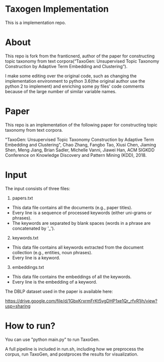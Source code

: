 # Taxogen Implementation
This is a implementation repo.

# About

This repo is fork from the franticnerd, author of the paper for constructing topic taxonomy from text corpora(“TaxoGen: Unsupervised Topic Taxonomy Construction by Adaptive Term Embedding and Clustering”).

I make some editing over the original code, such as changing the implementation environment to python 3.6(the original author use the python 2 to implement) and enriching some py files' code comments because of the large number of similar variable names.


# Paper

This repo is an implementation of the following paper for constructing topic taxonomy from text corpora.

"TaxoGen: Unsupervised Topic Taxonomy Construction by Adaptive Term Embedding and Clustering",
Chao Zhang, Fangbo Tao, Xiusi Chen, Jiaming Shen, Meng Jiang, Brian Sadler, Michelle Vanni, Jiawei Han,
ACM SIGKDD Conference on Knowledge Discovery and Pattern Mining (KDD), 2018.


# Input

The input consists of three files:

1. papers.txt
  - This data file contains all the documents (e.g., paper titles). 
  - Every line is a sequence of processed keywords (either uni-grams or phrases). 
  - The keywords are separated by blank spaces (words in a phrase are concatenated by '_').
2. keywords.txt
  - This data file contains all keywords extracted from the document collection (e.g., entities, noun phrases). 
  - Every line is a keyword.
3. embeddings.txt
  - This data file contains the embeddings of all the keywords. 
  - Every line is the embedding of a keyword.



The DBLP dataset used in the paper is available here:

https://drive.google.com/file/d/1GbxKrxrmFrKt5vgDHP1xe1Qr_rfvR1jh/view?usp=sharing


# How to run?

You can use "python main.py" to run TaxoGen.

A full pipeline is included in run.sh, including how we preprocess the corpus, run TaxoGen, and postproces the results for visualization.

